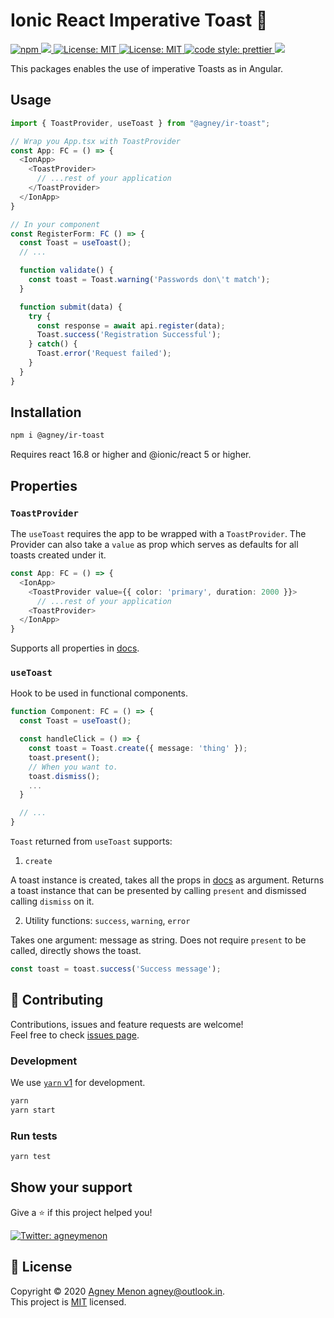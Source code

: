 <h1 align=left>Ionic React Imperative Toast 🥂</h1>

<p>
  <a href="https://www.npmjs.com/package/@agney/ir-toast" target="_blank">
    <img alt="npm" src="https://img.shields.io/npm/v/@agney/ir-toast">
  </a>
  <a href="https://github.com/agneym/ir-toast/actions">
    <img src="https://github.com/agneym/ir-toast/workflows/Node%20CI/badge.svg" />
  </a>
  <a href="https://github.com/agneym/ir-toast/blob/master/LICENSE" target="_blank">
    <img alt="License: MIT" src="https://img.shields.io/github/license/agneym/ir-toast" />
  </a>
  <a href="https://www.npmjs.com/package/@agney/ir-toast" target="_blank">
    <img alt="License: MIT" src="https://img.shields.io/npm/types/scrub-js.svg" />
  </a>
  <a href="https://prettier.io">
    <img alt="code style: prettier" src="https://img.shields.io/badge/code_style-prettier-ff69b4.svg" />
  </a>
  <a href="http://makeapullrequest.com">
    <img src="https://img.shields.io/badge/PRs-welcome-brightgreen.svg" />
  </a>
</p>

This packages enables the use of imperative Toasts as in Angular.

## Usage

```typescript
import { ToastProvider, useToast } from "@agney/ir-toast";

// Wrap you App.tsx with ToastProvider
const App: FC = () => {
  <IonApp>
    <ToastProvider>
      // ...rest of your application
    </ToastProvider>
  </IonApp>
}

// In your component
const RegisterForm: FC () => {
  const Toast = useToast();
  // ...

  function validate() {
    const toast = Toast.warning('Passwords don\'t match');
  }

  function submit(data) {
    try {
      const response = await api.register(data);
      Toast.success('Registration Successful');
    } catch() {
      Toast.error('Request failed');
    }
  }
}
```

## Installation

```bash
npm i @agney/ir-toast
```

Requires react 16.8 or higher and @ionic/react 5 or higher.

## Properties

### `ToastProvider`

The `useToast` requires the app to be wrapped with a `ToastProvider`. The Provider can also take a `value` as prop which serves as defaults for all toasts created under it.

```typescript
const App: FC = () => {
  <IonApp>
    <ToastProvider value={{ color: 'primary', duration: 2000 }}>
      // ...rest of your application
    <ToastProvider>
  </IonApp>
}
```

Supports all properties in [docs](https://ionicframework.com/docs/api/toast#properties).

### `useToast`

Hook to be used in functional components.

```typescript
function Component: FC = () => {
  const Toast = useToast();

  const handleClick = () => {
    const toast = Toast.create({ message: 'thing' });
    toast.present();
    // When you want to.
    toast.dismiss();
    ...
  }

  // ...
}
```

`Toast` returned from `useToast` supports:

1. `create`

A toast instance is created, takes all the props in [docs](https://ionicframework.com/docs/api/toast#properties) as argument. Returns a toast instance that can be presented by calling `present` and dismissed calling `dismiss` on it.

2. Utility functions: `success`, `warning`, `error`

Takes one argument: message as string. Does not require `present` to be called, directly shows the toast.

```typescript
const toast = toast.success('Success message');
```

## 🤝 Contributing

Contributions, issues and feature requests are welcome!<br />Feel free to check [issues page](https://github.com/agneym/ir-toast/issues).

### Development

We use [`yarn` v1](https://classic.yarnpkg.com/) for development.

```sh
yarn
yarn start
```

### Run tests

```sh
yarn test
```

## Show your support

Give a ⭐️ if this project helped you!

<a href="https://twitter.com/agneymenon" target="_blank">
  <img alt="Twitter: agneymenon" src="https://img.shields.io/twitter/follow/agneymenon.svg?style=social" />
</a>

## 📝 License

Copyright © 2020 [Agney Menon <agney@outlook.in>](https://github.com/agneym).<br />
This project is [MIT](https://github.com/agneym/ir-toast/blob/master/LICENSE) licensed.
